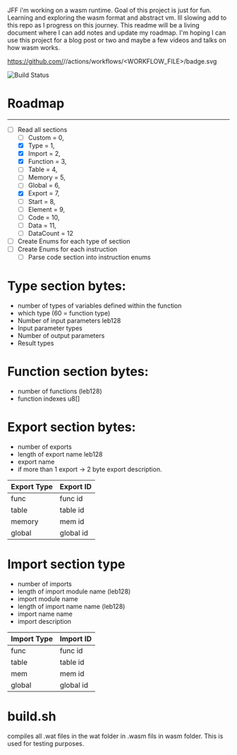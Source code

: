 JFF i'm working on a wasm runtime. Goal of this project is just for fun. Learning and exploring the wasm format and
abstract vm.
Ill slowing add to this repo as I progress on this journey. This readme will be a living document
where I can add notes and update my roadmap. I'm hoping I can use this project for a blog post or two and
maybe a few videos and talks on how wasm works.

https://github.com/<OWNER>/<REPOSITORY>/actions/workflows/<WORKFLOW_FILE>/badge.svg

![Build Status](https://github.com/richwandell/wasm-runtime/actions/workflows/rust.yml/badge.svg)


# Roadmap

-------

* [ ] Read all sections
    * [ ] Custom = 0,
    * [x] Type = 1,
    * [x] Import = 2,
    * [x] Function = 3,
    * [ ] Table = 4,
    * [ ] Memory = 5,
    * [ ] Global = 6,
    * [x] Export = 7,
    * [ ] Start = 8,
    * [ ] Element = 9,
    * [ ] Code = 10,
    * [ ] Data = 11,
    * [ ] DataCount = 12
* [ ] Create Enums for each type of section
* [ ] Create Enums for each instruction
    * [ ] Parse code section into instruction enums

# Type section bytes:

* number of types of variables defined within the function
* which type (60 = function type)
* Number of input parameters leb128
* Input parameter types
* Number of output parameters
* Result types

# Function section bytes:

* number of functions (leb128)
* function indexes u8[]

# Export section bytes:

* number of exports
* length of export name leb128
* export name
* if more than 1 export -> 2 byte export description.

| Export Type | Export ID |
|-------------|-----------|
| func        | func id   |
| table       | table id  |
| memory      | mem id    |
| global      | global id |

# Import section type

* number of imports
* length of import module name (leb128)
* import module name
* length of import name name (leb128)
* import name name
* import description

| Import Type | Import ID |
|-------------|-----------|
| func        | func id   |
| table       | table id  |
| mem         | mem id    |
| global      | global id |

# build.sh

compiles all .wat files in the wat folder in .wasm fils in wasm folder. This is used
for testing purposes. 
